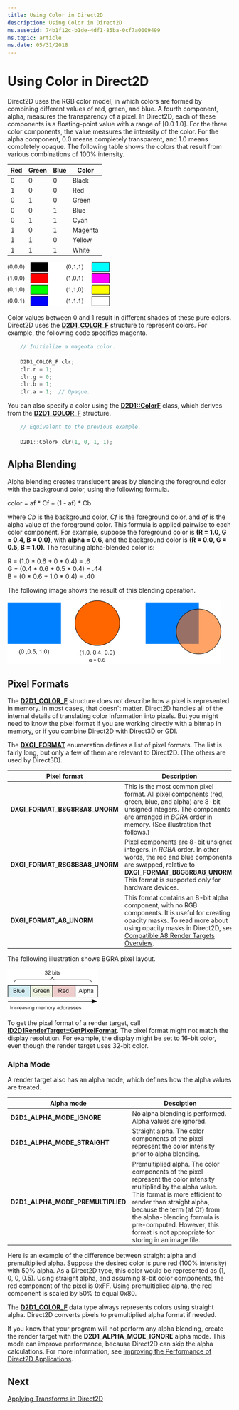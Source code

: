 ```yaml
---
title: Using Color in Direct2D
description: Using Color in Direct2D
ms.assetid: 74b1f12c-b1de-4df1-85ba-0cf7a0009499
ms.topic: article
ms.date: 05/31/2018
---
```


# Using Color in Direct2D

Direct2D uses the RGB color model, in which colors are formed by combining different values of red, green, and blue. A fourth component, alpha, measures the transparency of a pixel. In Direct2D, each of these components is a floating-point value with a range of \[0.0 1.0\]. For the three color components, the value measures the intensity of the color. For the alpha component, 0.0 means completely transparent, and 1.0 means completely opaque. The following table shows the colors that result from various combinations of 100% intensity.



| Red | Green | Blue | Color   |
|-----|-------|------|---------|
| 0   | 0     | 0    | Black   |
| 1   | 0     | 0    | Red     |
| 0   | 1     | 0    | Green   |
| 0   | 0     | 1    | Blue    |
| 0   | 1     | 1    | Cyan    |
| 1   | 0     | 1    | Magenta |
| 1   | 1     | 0    | Yellow  |
| 1   | 1     | 1    | White   |



 

![an image that shows rgb colors.](images/graphics13.png)

Color values between 0 and 1 result in different shades of these pure colors. Direct2D uses the [**D2D1\_COLOR\_F**](https://docs.microsoft.com/windows/desktop/Direct2D/d2d1-color-f) structure to represent colors. For example, the following code specifies magenta.


```C++
    // Initialize a magenta color.

    D2D1_COLOR_F clr;
    clr.r = 1;
    clr.g = 0;
    clr.b = 1;
    clr.a = 1;  // Opaque.
```



You can also specify a color using the [**D2D1::ColorF**](https://docs.microsoft.com/windows/desktop/api/d2d1helper/nl-d2d1helper-colorf) class, which derives from the [**D2D1\_COLOR\_F**](https://docs.microsoft.com/windows/desktop/Direct2D/d2d1-color-f) structure.


```C++
    // Equivalent to the previous example.

    D2D1::ColorF clr(1, 0, 1, 1);
```



## Alpha Blending

Alpha blending creates translucent areas by blending the foreground color with the background color, using the following formula.

<dl> color = af * Cf + (1 - af) * Cb  
</dl>

where *Cb* is the background color, *Cf* is the foreground color, and *af* is the alpha value of the foreground color. This formula is applied pairwise to each color component. For example, suppose the foreground color is **(R = 1.0, G = 0.4, B = 0.0)**, with **alpha = 0.6**, and the background color is **(R = 0.0, G = 0.5, B = 1.0)**. The resulting alpha-blended color is:

R = (1.0 * 0.6 + 0 * 0.4) = .6   
G = (0.4 * 0.6 + 0.5 * 0.4) = .44  
B = (0 * 0.6 + 1.0 * 0.4) = .40  

The following image shows the result of this blending operation.

![an image that shows alpha blending.](images/graphics15.png)

## Pixel Formats

The [**D2D1\_COLOR\_F**](https://docs.microsoft.com/windows/desktop/Direct2D/d2d1-color-f) structure does not describe how a pixel is represented in memory. In most cases, that doesn't matter. Direct2D handles all of the internal details of translating color information into pixels. But you might need to know the pixel format if you are working directly with a bitmap in memory, or if you combine Direct2D with Direct3D or GDI.

The [**DXGI\_FORMAT**](https://docs.microsoft.com/windows/desktop/api/dxgiformat/ne-dxgiformat-dxgi_format) enumeration defines a list of pixel formats. The list is fairly long, but only a few of them are relevant to Direct2D. (The others are used by Direct3D).



| Pixel format                                                                                                                           | Description                                                                                                                                                                                                                                                       |
|----------------------------------------------------------------------------------------------------------------------------------------|-------------------------------------------------------------------------------------------------------------------------------------------------------------------------------------------------------------------------------------------------------------------|
| <span id="DXGI_FORMAT_B8G8R8A8_UNORM"></span><span id="dxgi_format_b8g8r8a8_unorm"></span>**DXGI\_FORMAT\_B8G8R8A8\_UNORM**<br/> | This is the most common pixel format. All pixel components (red, green, blue, and alpha) are 8-bit unsigned integers. The components are arranged in *BGRA* order in memory. (See illustration that follows.)<br/>                                          |
| <span id="DXGI_FORMAT_R8G8B8A8_UNORM"></span><span id="dxgi_format_r8g8b8a8_unorm"></span>**DXGI\_FORMAT\_R8G8B8A8\_UNORM**<br/> | Pixel components are 8-bit unsigned integers, in *RGBA* order. In other words, the red and blue components are swapped, relative to **DXGI\_FORMAT\_B8G8R8A8\_UNORM**. This format is supported only for hardware devices.<br/>                             |
| <span id="DXGI_FORMAT_A8_UNORM"></span><span id="dxgi_format_a8_unorm"></span>**DXGI\_FORMAT\_A8\_UNORM**<br/>                   | This format contains an 8-bit alpha component, with no RGB components. It is useful for creating opacity masks. To read more about using opacity masks in Direct2D, see [Compatible A8 Render Targets Overview](https://docs.microsoft.com/windows/desktop/Direct2D/compatible-a8-rendertargets).<br/> |



 

The following illustration shows BGRA pixel layout.

![a diagram that shows bgra pixel layout.](images/graphics14.png)

To get the pixel format of a render target, call [**ID2D1RenderTarget::GetPixelFormat**](https://docs.microsoft.com/windows/desktop/api/d2d1/nf-d2d1-id2d1rendertarget-getpixelformat). The pixel format might not match the display resolution. For example, the display might be set to 16-bit color, even though the render target uses 32-bit color.

### Alpha Mode

A render target also has an alpha mode, which defines how the alpha values are treated.



| Alpha mode                           | Desciption                                                                                                                                                                                                                                                                                                                         |
|--------------------------------------|------------------------------------------------------------------------------------------------------------------------------------------------------------------------------------------------------------------------------------------------------------------------------------------------------------------------------------|
| **D2D1\_ALPHA\_MODE\_IGNORE**        | No alpha blending is performed. Alpha values are ignored.                                                                                                                                                                                                                                                                          |
| **D2D1\_ALPHA\_MODE\_STRAIGHT**      | Straight alpha. The color components of the pixel represent the color intensity prior to alpha blending.                                                                                                                                                                                                                           |
| **D2D1\_ALPHA\_MODE\_PREMULTIPLIED** | Premultiplied alpha. The color components of the pixel represent the color intensity multiplied by the alpha value. This format is more efficient to render than straight alpha, because the term (af   Cf) from the alpha-blending formula is pre-computed. However, this format is not appropriate for storing in an image file. |



 

Here is an example of the difference between straight alpha and premultiplied alpha. Suppose the desired color is pure red (100% intensity) with 50% alpha. As a Direct2D type, this color would be represented as (1, 0, 0, 0.5). Using straight alpha, and assuming 8-bit color components, the red component of the pixel is 0xFF. Using premultiplied alpha, the red component is scaled by 50% to equal 0x80.

The [**D2D1\_COLOR\_F**](https://docs.microsoft.com/windows/desktop/Direct2D/d2d1-color-f) data type always represents colors using straight alpha. Direct2D converts pixels to premultiplied alpha format if needed.

If you know that your program will not perform any alpha blending, create the render target with the **D2D1\_ALPHA\_MODE\_IGNORE** alpha mode. This mode can improve performance, because Direct2D can skip the alpha calculations. For more information, see [Improving the Performance of Direct2D Applications](https://docs.microsoft.com/windows/desktop/Direct2D/improving-direct2d-performance).

## Next

[Applying Transforms in Direct2D](applying-transforms-in-direct2d.md)

 

 





